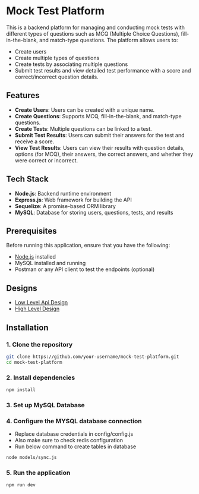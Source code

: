 # Mock Test Platform

This is a backend platform for managing and conducting mock tests with different types of questions such as MCQ (Multiple Choice Questions), fill-in-the-blank, and match-type questions. The platform allows users to:

- Create users
- Create multiple types of questions
- Create tests by associating multiple questions
- Submit test results and view detailed test performance with a score and correct/incorrect question details.

## Features

- **Create Users**: Users can be created with a unique name.
- **Create Questions**: Supports MCQ, fill-in-the-blank, and match-type questions.
- **Create Tests**: Multiple questions can be linked to a test.
- **Submit Test Results**: Users can submit their answers for the test and receive a score.
- **View Test Results**: Users can view their results with question details, options (for MCQ), their answers, the correct answers, and whether they were correct or incorrect.

## Tech Stack

- **Node.js**: Backend runtime environment
- **Express.js**: Web framework for building the API
- **Sequelize**: A promise-based ORM library
- **MySQL**: Database for storing users, questions, tests, and results

## Prerequisites

Before running this application, ensure that you have the following:

- [Node.js](https://nodejs.org) installed
- MySQL installed and running
- Postman or any API client to test the endpoints (optional)

## Designs

- [Low Level Api Design](https://docs.google.com/document/d/1ggen2-01CSyX16DKSL6T36M47qZJ-LH0B0RPlX0-_5I/edit?tab=t.0)
- [High Level Design](https://lucid.app/lucidspark/3c489820-eac6-4fe7-b1e9-b429b5a6be9b/edit?invitationId=inv_6ad3cc48-9917-4149-bb55-372ed0449f6a)

## Installation

### 1. Clone the repository

```bash
git clone https://github.com/your-username/mock-test-platform.git
cd mock-test-platform
```

### 2. Install dependencies

```bash
npm install
```

### 3. Set up MySQL Database

### 4. Configure the MYSQL database connection

- Replace database credentials in config/config.js
- Also make sure to check redis configuration
- Run below command to create tables in database

```bash
node models/sync.js
```

### 5. Run the application

```bash
npm run dev
```

